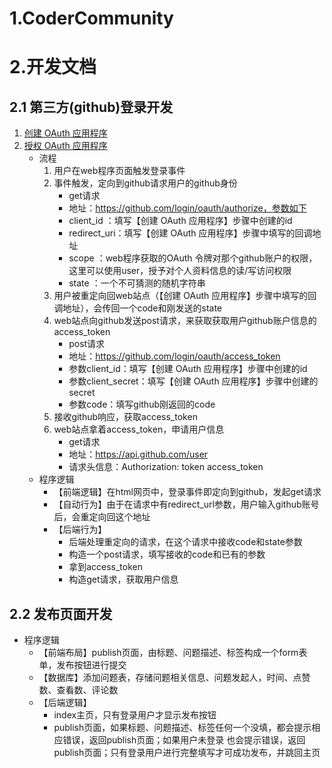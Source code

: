 # 1.CoderCommunity

# 2.开发文档
## 2.1 第三方(github)登录开发
1. [创建 OAuth 应用程序](https://docs.github.com/en/developers/apps/building-oauth-apps/creating-an-oauth-app)
2. [授权 OAuth 应用程序](https://docs.github.com/en/developers/apps/building-oauth-apps/authorizing-oauth-apps)
    - 流程
        1. 用户在web程序页面触发登录事件
        2. 事件触发，定向到github请求用户的github身份
            - get请求
            - 地址：https://github.com/login/oauth/authorize，参数如下
            - client_id ：填写【创建 OAuth 应用程序】步骤中创建的id
            - redirect_uri：填写【创建 OAuth 应用程序】步骤中填写的回调地址
            - scope ：web程序获取的OAuth 令牌对那个github账户的权限，这里可以使用user，授予对个人资料信息的读/写访问权限
            - state ：一个不可猜测的随机字符串
        3. 用户被重定向回web站点（【创建 OAuth 应用程序】步骤中填写的回调地址），会传回一个code和刚发送的state
        4. web站点向github发送post请求，来获取获取用户github账户信息的access_token
            - post请求
            - 地址：https://github.com/login/oauth/access_token
            - 参数client_id：填写【创建 OAuth 应用程序】步骤中创建的id
            - 参数client_secret：填写【创建 OAuth 应用程序】步骤中创建的secret
            - 参数code：填写github刚返回的code
        5. 接收github响应，获取access_token
        6. web站点拿着access_token，申请用户信息
            - get请求
            - 地址：https://api.github.com/user
            - 请求头信息：Authorization: token access_token
    - 程序逻辑
        - 【前端逻辑】在html网页中，登录事件即定向到github，发起get请求
        - 【自动行为】由于在请求中有redirect_url参数，用户输入github账号后，会重定向回这个地址
        - 【后端行为】
            - 后端处理重定向的请求，在这个请求中接收code和state参数
            - 构造一个post请求，填写接收的code和已有的参数
            - 拿到access_token
            - 构造get请求，获取用户信息
## 2.2 发布页面开发
   - 程序逻辑
        - 【前端布局】publish页面，由标题、问题描述、标签构成一个form表单，发布按钮进行提交
        - 【数据库】添加问题表，存储问题相关信息、问题发起人，时间、点赞数、查看数、评论数
        - 【后端逻辑】
            - index主页，只有登录用户才显示发布按钮
            - publish页面，如果标题、问题描述、标签任何一个没填，都会提示相应错误，返回publish页面；如果用户未登录
            也会提示错误，返回publish页面；只有登录用户进行完整填写才可成功发布，并跳回主页
